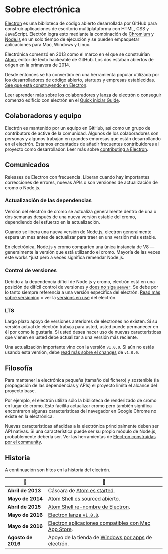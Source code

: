 # Sobre electrónica

[Electron](https://electron.atom.io) es una biblioteca de código abierto desarrollada por GitHub para construir aplicaciones de escritorio multiplataforma con HTML, CSS y JavaScript. Electrón logra esto mediante la combinación de [Chromium](https://www.chromium.org/Home) y [Node.js](https://nodejs.org) en un solo tiempo de ejecución y se pueden empaquetar aplicaciones para Mac, Windows y Linux.

Electrónica comenzó en 2013 como el marco en el que se construirían [Atom](https://atom.io), editor de texto hackeable de GitHub. Los dos estaban abiertos de origen en la primavera de 2014.

Desde entonces se ha convertido en una herramienta popular utilizada por los desarrolladores de código abierto, startups y empresas establecidas. [See que está construyendo en Electron](https://electron.atom.io/apps/).

Leer aprender más sobre los colaboradores y lanza de electrón o conseguir comenzó edificio con electrón en el [Quick iniciar Guide](quick-start.md).

## Colaboradores y equipo

Electrón es mantenido por un equipo en GitHub, así como un grupo de contributors</a> de active de la comunidad. Algunos de los colaboradores son personas y algunos trabajan en grandes empresas que están desarrollando en el electrón. Estamos encantados de añadir frecuentes contribuidores al proyecto como desarrollador. Leer más sobre [contributing a Electron](https://github.com/electron/electron/blob/master/CONTRIBUTING.md).</p> 

## Comunicados

Releases</a> de Electron con frecuencia. Liberan cuando hay importantes correcciones de errores, nuevas APIs o son versiones de actualización de cromo o Node.js.</p> 

### Actualización de las dependencias

Versión del electrón de cromo se actualiza generalmente dentro de una o dos semanas después de una nueva versión estable del cromo, dependiendo del esfuerzo en la actualización.

Cuando se libera una nueva versión de Node.js, electrón generalmente espera un mes antes de actualizar para traer en una versión más estable.

En electrónica, Node.js y cromo comparten una única instancia de V8 — generalmente la versión que está utilizando el cromo. Mayoría de las veces este works</em> *just pero a veces significa remendar Node.js.</p> 

### Control de versiones

Debido a la dependencia difícil de Node.js y cromo, electrón está en una posición de difícil control de versiones y [does no siga `semver`](http://semver.org). Se debe por lo tanto siempre referencia a una versión específica del electrón. [Read más sobre versioning](https://electron.atom.io/docs/tutorial/electron-versioning/) o ver la [versions en use](https://electron.atom.io/#electron-versions) del electrón.

### LTS

Largo plazo apoyo de versiones anteriores de electrones no existen. Si su versión actual de electrón trabaja para usted, usted puede permanecer en él por como le gustaría. Si usted desea hacer uso de nuevas características que vienen en usted debe actualizar a una versión más reciente.

Una actualización importante vino con la versión `v1.0.0`. Si aún no estás usando esta versión, debe [read más sobre el changes](https://electron.atom.io/blog/2016/05/11/electron-1-0) de `v1.0.0`.

## Filosofía

Para mantener la electrónica pequeña (tamaño del fichero) y sostenible (la propagación de las dependencias y APIs) el proyecto limita el alcance del proyecto base.

Por ejemplo, el electrón utiliza sólo la biblioteca de renderizado de cromo en lugar de cromo. Esto facilita actualizar cromo pero también significa encontraron algunas características del navegador en Google Chrome no existe en la electrónica.

Nuevas características añadidas a la electrónica principalmente deben ser API nativas. Si una característica puede ser su propio módulo de Node.js, probablemente debería ser. Ver las herramientas de [Electron construidas por el community](https://electron.atom.io/community).

## Historia

A continuación son hitos en la historia del electrón.

| :calendar:         | :tada:                                                                                                                        |
| ------------------ | ----------------------------------------------------------------------------------------------------------------------------- |
| **Abril de 2013**  | Cáscara de [Atom es started](https://github.com/electron/electron/commit/6ef8875b1e93787fa9759f602e7880f28e8e6b45).           |
| **Mayo de 2014**   | [Atom Shell es sourced](http://blog.atom.io/2014/05/06/atom-is-now-open-source.html) abierto.                                 |
| **Abril de 2015**  | [Atom Shell re-nombre de Electron](https://github.com/electron/electron/pull/1389).                                           |
| **Mayo de 2016**   | [Electron lanza `v1.0.0`](https://electron.atom.io/blog/2016/05/11/electron-1-0).                                             |
| **Mayo de 2016**   | [Electron aplicaciones compatibles con Mac App Store](https://electron.atom.io/docs/tutorial/mac-app-store-submission-guide). |
| **Agosto de 2016** | Apoyo de la tienda de [Windows por apps](https://electron.atom.io/docs/tutorial/windows-store-guide) de electrón.             |